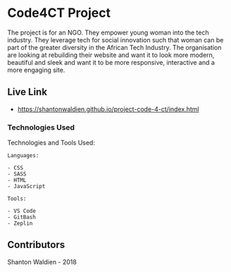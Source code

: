 # Code4CT Project

The project is for an NGO. They empower young woman into the tech industry. They leverage tech for social innovation such that woman can be part of the greater diversity in the African Tech Industry. The organisation are looking at rebuilding their website and want it to look more modern, beautiful and sleek and want it to be more responsive, interactive and a more engaging site.

## Live Link
- https://shantonwaldien.github.io/project-code-4-ct/index.html


### Technologies Used

Technologies and Tools Used:

```
Languages:

- CSS
- SASS
- HTML
- JavaScript

```
```
Tools:

- VS Code
- GitBash
- Zeplin

```

## Contributors

Shanton Waldien - 2018
